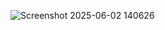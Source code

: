 ![Screenshot 2025-06-02 140626](https://github.com/user-attachments/assets/5b37cdcd-6824-46d0-a6a7-98e53227e8b6)
